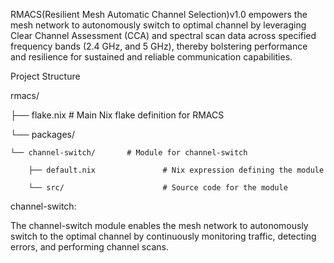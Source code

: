 RMACS(Resilient Mesh Automatic Channel Selection)v1.0 empowers the mesh network to autonomously switch to optimal channel by leveraging Clear Channel Assessment (CCA) and spectral scan data across specified frequency bands (2.4 GHz, and 5 GHz), thereby bolstering performance and resilience for sustained and reliable communication capabilities.

Project Structure

rmacs/

├── flake.nix                         # Main Nix flake definition for RMACS

└── packages/

    └── channel-switch/       # Module for channel-switch
    
        ├── default.nix               # Nix expression defining the module
        
        └── src/                      # Source code for the module

channel-switch:

The channel-switch module enables the mesh network to autonomously switch to the optimal channel by continuously monitoring traffic, detecting errors, and performing channel scans.